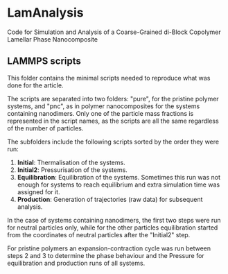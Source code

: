 # LamAnalysis
Code for Simulation and Analysis of a Coarse-Grained di-Block Copolymer Lamellar Phase Nanocomposite

## LAMMPS scripts
This folder contains the minimal scripts needed to reproduce what was done for the article.

The scripts are separated into two folders: "pure", for the pristine polymer systems, and "pnc", as in polymer nanocomposites for the systems containing nanodimers.
Only one of the particle mass fractions is represented in the script names, as the scripts are all the same regardless of the number of particles.

The subfolders include the following scripts sorted by the order they were run:

1. **Initial**: Thermalisation of the systems.
2. **Initial2**: Pressurisation of the systems.
3. **Equilibration**: Equilibration of the systems. Sometimes this run was not enough for systems to reach equilibrium and extra simulation time was assigned for it.
4. **Production**: Generation of trajectories (raw data) for subsequent analysis.

In the case of systems containing nanodimers, the first two steps were run for neutral particles only, while for the other particles equilibration started from the coordinates of neutral particles after the "Initial2" step.

For pristine polymers an expansion-contraction cycle was run between steps 2 and 3 to determine the phase behaviour and the Pressure for equilibration and production runs of all systems.
